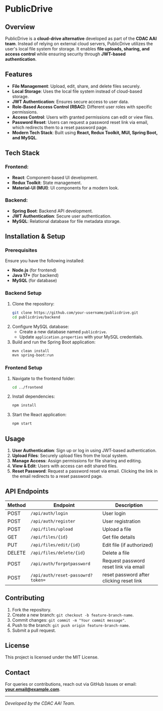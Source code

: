 # PublicDrive

## Overview
PublicDrive is a **cloud-drive alternative** developed as part of the **CDAC AAI team**. Instead of relying on external cloud servers, PublicDrive utilizes the user's local file system for storage. It enables **file uploads, sharing, and access control** while ensuring security through **JWT-based authentication**. 

## Features
- **File Management**: Upload, edit, share, and delete files securely.
- **Local Storage**: Uses the local file system instead of cloud-based storage.
- **JWT Authentication**: Ensures secure access to user data.
- **Role-Based Access Control (RBAC)**: Different user roles with specific permissions.
- **Access Control**: Users with granted permissions can edit or view files.
- **Password Reset**: Users can request a password reset link via email, which redirects them to a reset password page.
- **Modern Tech Stack**: Built using **React, Redux Toolkit, MUI, Spring Boot, and MySQL**.

## Tech Stack
### Frontend:
- **React**: Component-based UI development.
- **Redux Toolkit**: State management.
- **Material-UI (MUI)**: UI components for a modern look.

### Backend:
- **Spring Boot**: Backend API development.
- **JWT Authentication**: Secure user authentication.
- **MySQL**: Relational database for file metadata storage.

## Installation & Setup
### Prerequisites
Ensure you have the following installed:
- **Node.js** (for frontend)
- **Java 17+** (for backend)
- **MySQL** (for database)

### Backend Setup
1. Clone the repository:
   ```bash
   git clone https://github.com/your-username/publicdrive.git
   cd publicdrive/backend
   ```
2. Configure MySQL database:
   - Create a new database named `publicdrive`.
   - Update `application.properties` with your MySQL credentials.
3. Build and run the Spring Boot application:
   ```bash
   mvn clean install
   mvn spring-boot:run
   ```

### Frontend Setup
1. Navigate to the frontend folder:
   ```bash
   cd ../frontend
   ```
2. Install dependencies:
   ```bash
   npm install
   ```
3. Start the React application:
   ```bash
   npm start
   ```

## Usage
1. **User Authentication**: Sign up or log in using JWT-based authentication.
2. **Upload Files**: Securely upload files from the local system.
3. **Manage Access**: Assign permissions for file sharing and editing.
4. **View & Edit**: Users with access can edit shared files.
5. **Reset Password**: Request a password reset via email. Clicking the link in the email redirects to a reset password page.

## API Endpoints
| Method | Endpoint | Description |
|--------|----------|-------------|
| POST   | `/api/auth/login` | User login |
| POST   | `/api/auth/register` | User registration |
| POST   | `/api/files/upload` | Upload a file |
| GET    | `/api/files/{id}` | Get file details |
| PUT    | `/api/files/edit/{id}` | Edit file (if authorized) |
| DELETE | `/api/files/delete/{id}` | Delete a file |
| POST   | `/api/auth/forgotpassword` | Request password reset link via email |
| POST   | `/api/auth/reset-passowrd?token=` | reset password after clicking reset link |

## Contributing
1. Fork the repository.
2. Create a new branch: `git checkout -b feature-branch-name`.
3. Commit changes: `git commit -m "Your commit message"`.
4. Push to the branch: `git push origin feature-branch-name`.
5. Submit a pull request.

## License
This project is licensed under the MIT License.

## Contact
For queries or contributions, reach out via GitHub Issues or email: **your.email@example.com**.

---
_Developed by the CDAC AAI Team._

